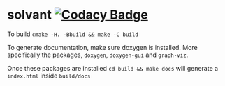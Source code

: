 # solvant [![Codacy Badge](https://api.codacy.com/project/badge/Grade/d33593faf7ee4367a5fc0909531dfb31)](https://app.codacy.com/manual/llyr-who/solvant?utm_source=github.com&utm_medium=referral&utm_content=llyr-who/solvant&utm_campaign=Badge_Grade_Dashboard)

To build
`cmake -H. -Bbuild && make -C build`

To generate documentation, make sure doxygen is installed. More specifically the packages, `doxygen`, `doxygen-gui` and
`graph-viz`.

Once these packages are installed
`cd build && make docs`
will generate a `index.html` inside `build/docs`


